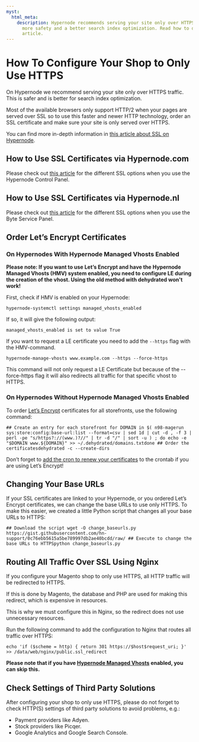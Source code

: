 ```yaml
---
myst:
  html_meta:
    description: Hypernode recommends serving your site only over HTTPS traffic for
      more safety and a better search index optimization. Read how to do so in this
      article.
---
```


<!-- source: https://support.hypernode.com/en/hypernode/nginx/how-to-configure-your-shop-to-only-use-https/ -->

# How To Configure Your Shop to Only Use HTTPS

On Hypernode we recommend serving your site only over HTTPS traffic. This is safer and is better for search index optimization.

Most of the available browsers only support HTTP/2 when your pages are served over SSL so to use this faster and newer HTTP technology, order an SSL certificate and make sure your site is only served over HTTPS.

You can find more in-depth information in [this article about SSL on Hypernode](https://support.hypernode.com/knowledgebase/use-ssl-certificates-on-your-hypernode/).

## How to Use SSL Certificates via Hypernode.com

Please check out [this article](https://support.hypernode.com/en/hypernode/ssl/how-to-use-ssl-certificates-on-your-hypernode-when-ordered-via-hypernode-com) for the different SSL options when you use the Hypernode Control Panel.

## How to Use SSL Certificates via Hypernode.nl

Please check out [this article](https://support.hypernode.com/en/hypernode/ssl/how-to-use-ssl-certificates-on-your-hypernode-when-ordered-via-byte-nl) for the different SSL options when you use the Byte Service Panel.

## Order Let’s Encrypt Certificates

### On Hypernodes With Hypernode Managed Vhosts Enabled

**Please note: If you want to use Let’s Encrypt and have the Hypernode Managed Vhosts (HMV) system enabled, you need to configure LE during the creation of the vhost. Using the old method with dehydrated won't work!**

First, check if HMV is enabled on your Hypernode:

`hypernode-systemctl settings managed_vhosts_enabled`

If so, it will give the following output:

`managed_vhosts_enabled is set to value True`

If you want to request a LE certificate you need to add the `--https` flag with the HMV-command.

`hypernode-manage-vhosts www.example.com --https --force-https`

This command will not only request a LE Certificate but because of the --force-https flag it will also redirects all traffic for that specific vhost to HTTPS.

### On Hypernodes Without Hypernode Managed Vhosts Enabled

To order [Let’s Encrypt](https://support.hypernode.com/knowledgebase/use-lets-encrypt-hypernode/) certificates for all storefronts, use the following command:

```nginx
## Create an entry for each storefront for DOMAIN in $( n98-magerun sys:store:config:base-url:list --format=csv | sed 1d | cut -d , -f 3 | perl -pe "s/https?://(www.)?//" | tr -d "/" | sort -u ) ; do echo -e "$DOMAIN www.${DOMAIN}" >> ~/.dehydrated/domains.txtdone ## Order the certificatesdehydrated -c --create-dirs
```

Don’t forget to [add the cron to renew your certificates](https://support.hypernode.com/knowledgebase/use-lets-encrypt-hypernode/) to the crontab if you are using Let’s Encrypt!

## Changing Your Base URLs

If your SSL certificates are linked to your Hypernode, or you ordered Let’s Encrypt certificates, we can change the base URLs to use only HTTPS. To make this easier, we created a little Python script that changes all your base URLs to HTTPS:

```nginx
## Download the script wget -O change_baseurls.py https://gist.githubusercontent.com/hn-support/0c76ebb5615a5be789997db2ae40bcdd/raw/ ## Execute to change the base URLs to HTTPSpython change_baseurls.py
```

## Routing All Traffic Over SSL Using Nginx

If you configure your Magento shop to only use HTTPS, all HTTP traffic will be redirected to HTTPS.

If this is done by Magento, the database and PHP are used for making this redirect, which is expensive in resources.

This is why we must configure this in Nginx, so the redirect does not use unnecessary resources.

Run the following command to add the configuration to Nginx that routes all traffic over HTTPS:

```nginx
echo 'if ($scheme = http) { return 301 https://$host$request_uri; }' >> /data/web/nginx/public.ssl_redirect
```

**Please note that if you have [Hypernode Managed Vhosts](https://support.hypernode.com/en/hypernode/nginx/hypernode-managed-vhosts) enabled, you can skip this.**

## Check Settings of Third Party Solutions

After configuring your shop to only use HTTPS, please do not forget to check HTTP(S) settings of third party solutions to avoid problems, e.g.:

- Payment providers like Adyen.
- Stock providers like Picqer.
- Google Analytics and Google Search Console.
